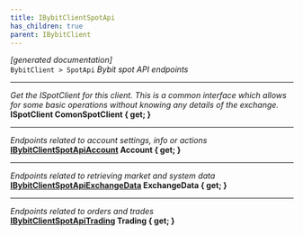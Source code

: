```yaml
---
title: IBybitClientSpotApi
has_children: true
parent: IBybitClient
---
```

*[generated documentation]*  
`BybitClient > SpotApi`
*Bybit spot API endpoints*
  
***
*Get the ISpotClient for this client. This is a common interface which allows for some basic operations without knowing any details of the exchange.*  
**ISpotClient ComonSpotClient { get; }**  
***
*Endpoints related to account settings, info or actions*  
**[IBybitClientSpotApiAccount](ClientInfo/SpotApi/IBybitClientSpotApiAccount.html) Account { get; }**  
***
*Endpoints related to retrieving market and system data*  
**[IBybitClientSpotApiExchangeData](ClientInfo/SpotApi/IBybitClientSpotApiExchangeData.html) ExchangeData { get; }**  
***
*Endpoints related to orders and trades*  
**[IBybitClientSpotApiTrading](ClientInfo/SpotApi/IBybitClientSpotApiTrading.html) Trading { get; }**  
